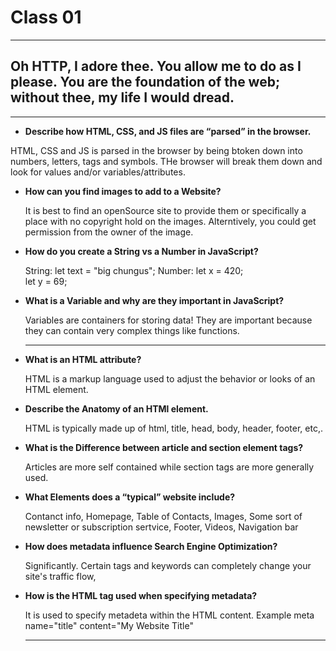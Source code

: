 # Class 01

<hr>



<h2> Oh HTTP, I adore thee. You allow me to do as I please. You are the foundation of the web; without thee, my life I would dread.</h1>
<hr>

  
* **Describe how HTML, CSS, and JS files are “parsed” in the browser.**

HTML, CSS and JS is parsed in the browser by being btoken down into numbers, letters, tags and symbols. THe browser will break them down and look for values and/or variables/attributes.
  
* **How can you find images to add to a Website?**
 
  It is best to find an openSource site to provide them or specifically a place with no copyright hold on the images. Alterntively, you could get permission from the owner of the image.
  
* **How do you create a String vs a Number in JavaScript?**
 
  String: let text = "big chungus"; Number: let x = 420;  
let y = 69;  
   
* **What is a Variable and why are they important in JavaScript?**
  
  Variables are containers for storing data! They are important because they can contain very complex things like functions.
  <hr>

* **What is an HTML attribute?**

  HTML is a markup language used to adjust the behavior or looks of an HTML element.

* **Describe the Anatomy of an HTMl element.**

  HTML is typically made up of html, title, head, body, header, footer, etc,.

* **What is the Difference between article and section element tags?**
  
  Articles are more self contained while section tags are more generally used.

* **What Elements does a “typical” website include?**

  Contanct info, Homepage, Table of Contacts, Images, Some sort of newsletter or subscription sertvice, Footer, Videos, Navigation bar

* **How does metadata influence Search Engine Optimization?**

  Significantly. Certain tags and keywords can completely change your site's traffic flow,

* **How is the <meta> HTML tag used when specifying metadata?**

  It is used to specify metadeta within the HTML content. Example meta name="title" content="My Website Title"

  
  <hr>
  
